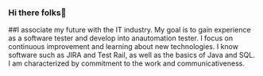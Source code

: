### Hi there folks👋

##I associate my future with the IT industry. My goal is to gain experience as a software tester and develop into anautomation tester. I focus on continuous improvement and learning about new technologies. I know software such as JIRA and Test Rail, as well as the basics of Java and SQL. I am characterized by commitment to the work and communicativeness.

[linkedIn]: https://www.linkedin.com/in/malinowskidominik/
